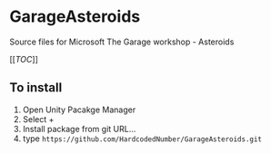 # GarageAsteroids
Source files for Microsoft The Garage workshop - Asteroids

[[_TOC_]]

## To install

1. Open Unity Pacakge Manager
1. Select +
1. Install package from git URL...
1. type `https://github.com/HardcodedNumber/GarageAsteroids.git`